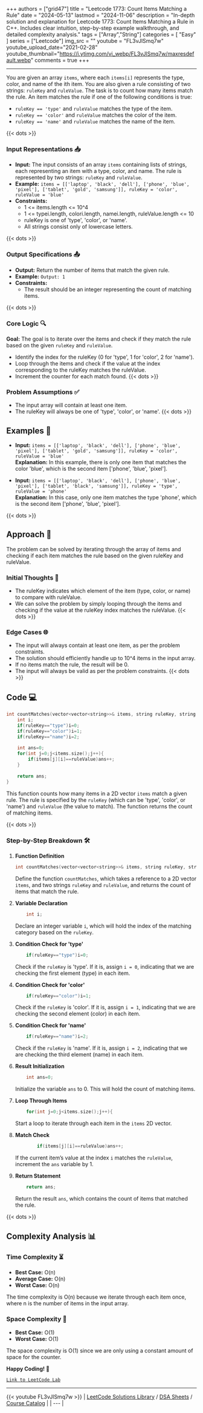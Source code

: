 
+++
authors = ["grid47"]
title = "Leetcode 1773: Count Items Matching a Rule"
date = "2024-05-13"
lastmod = "2024-11-06"
description = "In-depth solution and explanation for Leetcode 1773: Count Items Matching a Rule in C++. Includes clear intuition, step-by-step example walkthrough, and detailed complexity analysis."
tags = ["Array","String"]
categories = [
    "Easy"
]
series = ["Leetcode"]
img_src = ""
youtube = "FL3vJlSmq7w"
youtube_upload_date="2021-02-28"
youtube_thumbnail="https://i.ytimg.com/vi_webp/FL3vJlSmq7w/maxresdefault.webp"
comments = true
+++



---
You are given an array `items`, where each `items[i]` represents the type, color, and name of the ith item. You are also given a rule consisting of two strings: `ruleKey` and `ruleValue`. The task is to count how many items match the rule. An item matches the rule if one of the following conditions is true: 
- `ruleKey == 'type'` and `ruleValue` matches the type of the item. 
- `ruleKey == 'color'` and `ruleValue` matches the color of the item. 
- `ruleKey == 'name'` and `ruleValue` matches the name of the item.
<!--more-->
{{< dots >}}
### Input Representations 📥
- **Input:** The input consists of an array `items` containing lists of strings, each representing an item with a type, color, and name. The rule is represented by two strings: `ruleKey` and `ruleValue`.
- **Example:** `items = [['laptop', 'black', 'dell'], ['phone', 'blue', 'pixel'], ['tablet', 'gold', 'samsung']], ruleKey = 'color', ruleValue = 'blue'`
- **Constraints:**
	- 1 <= items.length <= 10^4
	- 1 <= typei.length, colori.length, namei.length, ruleValue.length <= 10
	- ruleKey is one of 'type', 'color', or 'name'.
	- All strings consist only of lowercase letters.

{{< dots >}}
### Output Specifications 📤
- **Output:** Return the number of items that match the given rule.
- **Example:** `Output: 1`
- **Constraints:**
	- The result should be an integer representing the count of matching items.

{{< dots >}}
### Core Logic 🔍
**Goal:** The goal is to iterate over the items and check if they match the rule based on the given `ruleKey` and `ruleValue`.

- Identify the index for the ruleKey (0 for 'type', 1 for 'color', 2 for 'name').
- Loop through the items and check if the value at the index corresponding to the ruleKey matches the ruleValue.
- Increment the counter for each match found.
{{< dots >}}
### Problem Assumptions ✅
- The input array will contain at least one item.
- The ruleKey will always be one of 'type', 'color', or 'name'.
{{< dots >}}
## Examples 🧩
- **Input:** `items = [['laptop', 'black', 'dell'], ['phone', 'blue', 'pixel'], ['tablet', 'gold', 'samsung']], ruleKey = 'color', ruleValue = 'blue'`  \
  **Explanation:** In this example, there is only one item that matches the color 'blue', which is the second item ['phone', 'blue', 'pixel'].

- **Input:** `items = [['laptop', 'black', 'dell'], ['phone', 'blue', 'pixel'], ['tablet', 'black', 'samsung']], ruleKey = 'type', ruleValue = 'phone'`  \
  **Explanation:** In this case, only one item matches the type 'phone', which is the second item ['phone', 'blue', 'pixel'].

{{< dots >}}
## Approach 🚀
The problem can be solved by iterating through the array of items and checking if each item matches the rule based on the given ruleKey and ruleValue.

### Initial Thoughts 💭
- The ruleKey indicates which element of the item (type, color, or name) to compare with ruleValue.
- We can solve the problem by simply looping through the items and checking if the value at the ruleKey index matches the ruleValue.
{{< dots >}}
### Edge Cases 🌐
- The input will always contain at least one item, as per the problem constraints.
- The solution should efficiently handle up to 10^4 items in the input array.
- If no items match the rule, the result will be 0.
- The input will always be valid as per the problem constraints.
{{< dots >}}
## Code 💻
```cpp
int countMatches(vector<vector<string>>& items, string ruleKey, string ruleValue) {
    int i;
    if(ruleKey=="type")i=0;
    if(ruleKey=="color")i=1;
    if(ruleKey=="name")i=2;
    
    int ans=0;
    for(int j=0;j<items.size();j++){
        if(items[j][i]==ruleValue)ans++;
    }
    
    return ans;
}
```

This function counts how many items in a 2D vector `items` match a given rule. The rule is specified by the `ruleKey` (which can be 'type', 'color', or 'name') and `ruleValue` (the value to match). The function returns the count of matching items.

{{< dots >}}
### Step-by-Step Breakdown 🛠️
1. **Function Definition**
	```cpp
	int countMatches(vector<vector<string>>& items, string ruleKey, string ruleValue) {
	```
	Define the function `countMatches`, which takes a reference to a 2D vector `items`, and two strings `ruleKey` and `ruleValue`, and returns the count of items that match the rule.

2. **Variable Declaration**
	```cpp
	    int i;
	```
	Declare an integer variable `i`, which will hold the index of the matching category based on the `ruleKey`.

3. **Condition Check for 'type'**
	```cpp
	    if(ruleKey=="type")i=0;
	```
	Check if the `ruleKey` is 'type'. If it is, assign `i = 0`, indicating that we are checking the first element (type) in each item.

4. **Condition Check for 'color'**
	```cpp
	    if(ruleKey=="color")i=1;
	```
	Check if the `ruleKey` is 'color'. If it is, assign `i = 1`, indicating that we are checking the second element (color) in each item.

5. **Condition Check for 'name'**
	```cpp
	    if(ruleKey=="name")i=2;
	```
	Check if the `ruleKey` is 'name'. If it is, assign `i = 2`, indicating that we are checking the third element (name) in each item.

6. **Result Initialization**
	```cpp
	    int ans=0;
	```
	Initialize the variable `ans` to 0. This will hold the count of matching items.

7. **Loop Through Items**
	```cpp
	    for(int j=0;j<items.size();j++){
	```
	Start a loop to iterate through each item in the `items` 2D vector.

8. **Match Check**
	```cpp
	        if(items[j][i]==ruleValue)ans++;
	```
	If the current item’s value at the index `i` matches the `ruleValue`, increment the `ans` variable by 1.

9. **Return Statement**
	```cpp
	    return ans;
	```
	Return the result `ans`, which contains the count of items that matched the rule.

{{< dots >}}
## Complexity Analysis 📊
### Time Complexity ⏳
- **Best Case:** O(n)
- **Average Case:** O(n)
- **Worst Case:** O(n)

The time complexity is O(n) because we iterate through each item once, where n is the number of items in the input array.

### Space Complexity 💾
- **Best Case:** O(1)
- **Worst Case:** O(1)

The space complexity is O(1) since we are only using a constant amount of space for the counter.

**Happy Coding! 🎉**


[`Link to LeetCode Lab`](https://leetcode.com/problems/count-items-matching-a-rule/description/)

---
{{< youtube FL3vJlSmq7w >}}
| [LeetCode Solutions Library](https://grid47.xyz/leetcode/) / [DSA Sheets](https://grid47.xyz/sheets/) / [Course Catalog](https://grid47.xyz/courses/) |
| --- |
